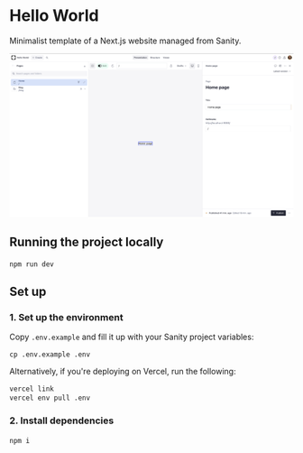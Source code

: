 # Hello World

Minimalist template of a Next.js website managed from Sanity.

![Studio Overview](./public/static/studio.png) 

## Running the project locally

```
npm run dev
```

## Set up

### 1. Set up the environment
Copy `.env.example` and fill it up with your Sanity project variables:

```
cp .env.example .env
```

Alternatively, if you're deploying on Vercel, run the following:

```
vercel link
vercel env pull .env
```

### 2. Install dependencies

```
npm i
```
